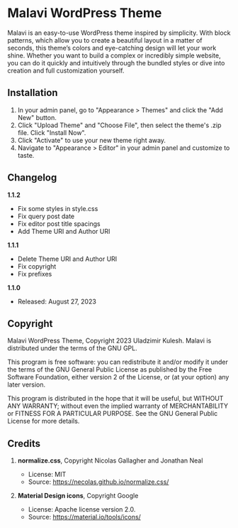 # Malavi WordPress Theme

Malavi is an easy-to-use WordPress theme inspired by simplicity. With block patterns, which allow you to create a beautiful layout in a matter of seconds, this theme’s colors and eye-catching design will let your work shine. Whether you want to build a complex or incredibly simple website, you can do it quickly and intuitively through the bundled styles or dive into creation and full customization yourself.

## Installation

1. In your admin panel, go to "Appearance > Themes" and click the "Add New" button.
2. Click "Upload Theme" and "Choose File", then select the theme's .zip file. Click "Install Now".
3. Click "Activate" to use your new theme right away.
4. Navigate to "Appearance > Editor" in your admin panel and customize to taste.

## Changelog

**1.1.2**
* Fix some styles in style.css
* Fix query post date
* Fix editor post title spacings
* Add Theme URI and Author URI

**1.1.1**
* Delete Theme URI and Author URI
* Fix copyright
* Fix prefixes

**1.1.0**
* Released: August 27, 2023

## Copyright

Malavi WordPress Theme, Copyright 2023 Uladzimir Kulesh.
Malavi is distributed under the terms of the GNU GPL.

This program is free software: you can redistribute it and/or modify
it under the terms of the GNU General Public License as published by
the Free Software Foundation, either version 2 of the License, or
(at your option) any later version.

This program is distributed in the hope that it will be useful,
but WITHOUT ANY WARRANTY; without even the implied warranty of
MERCHANTABILITY or FITNESS FOR A PARTICULAR PURPOSE. See the
GNU General Public License for more details.

## Credits

1. **normalize.css**, Copyright Nicolas Gallagher and Jonathan Neal
   * License: MIT
   * Source: https://necolas.github.io/normalize.css/

2. **Material Design icons**, Copyright Google
   * License: Apache license version 2.0.
   * Source: https://material.io/tools/icons/
